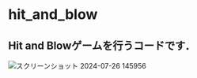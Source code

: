 # hit_and_blow

## Hit and Blowゲームを行うコードです．
![スクリーンショット 2024-07-26 145956](https://github.com/user-attachments/assets/e8f1f682-8764-45ee-8302-ce4cb7a7958f)

